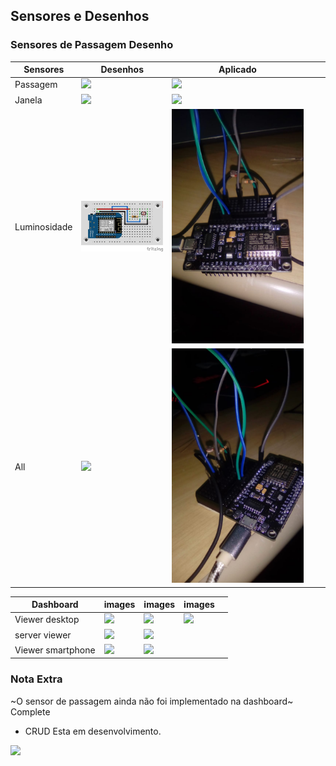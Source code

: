 
## Sensores e Desenhos
### Sensores de Passagem Desenho
| Sensores | Desenhos   | Aplicado  |   |   |
|----------------------------------------------------------------------|---|---|---|---
|Passagem | <img src="SensorDePassagem_bb.png" width="500"/>  |  <img src="sensores5.jpeg"   width="500"/> |   |   
| Janela  |  <img src="SensorDeJanela_bb.png"   width="250"/> |  <img src="sensores6.jpeg"   width="500"/> |   |   
| Luminosidade  |  <img src="SensorLuminosidade.png"   width="250"/> |  <img src="s1.jpeg"   width="500"/> |   |   
|   All   | <img src="sensores7.jpeg"  width="500"/>  |  <img src="s2.jpeg"   width="500"/>  |   |   


| Dashboard | images   | images  | images  |   |
|----------------------------------------------------------------------|---|---|---|---
| Viewer desktop | <img src='sensores02.jpeg'   width='250'/>  | <img src='sensores04.jpeg'   width='250'/>   |  <img src='sensores06.jpeg'   width='250'/> |   
| server viewer  |  <img src='sensores01.jpeg'   width='250'/> | <img src='sensores03.jpeg'   width='250'/>  |   |   
| Viewer smartphone |  <img src='view1.jpeg'   width='250'/> | <img src='view2.jpeg'   width='250'/>     |   |   


### Nota Extra
~O sensor de passagem ainda não foi implementado na dashboard~  Complete 
- CRUD Esta em desenvolvimento. 

<img src="miau.gif"   width="450"/>



